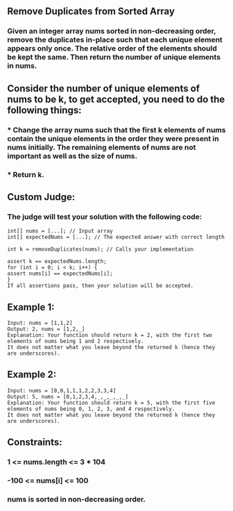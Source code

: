 ## Remove Duplicates from Sorted Array

### Given an integer array nums sorted in non-decreasing order, remove the duplicates in-place such that each unique element appears only once. The relative order of the elements should be kept the same. Then return the number of unique elements in nums.

## Consider the number of unique elements of nums to be k, to get accepted, you need to do the following things:

### \* Change the array nums such that the first k elements of nums contain the unique elements in the order they were present in nums initially. The remaining elements of nums are not important as well as the size of nums.

### \* Return k.

## Custom Judge:

### The judge will test your solution with the following code:

```node
int[] nums = [...]; // Input array
int[] expectedNums = [...]; // The expected answer with correct length

int k = removeDuplicates(nums); // Calls your implementation

assert k == expectedNums.length;
for (int i = 0; i < k; i++) {
assert nums[i] == expectedNums[i];
}
If all assertions pass, then your solution will be accepted.
```

## Example 1:

```node
Input: nums = [1,1,2]
Output: 2, nums = [1,2,_]
Explanation: Your function should return k = 2, with the first two elements of nums being 1 and 2 respectively.
It does not matter what you leave beyond the returned k (hence they are underscores).
```

## Example 2:

```node
Input: nums = [0,0,1,1,1,2,2,3,3,4]
Output: 5, nums = [0,1,2,3,4,_,_,_,_,_]
Explanation: Your function should return k = 5, with the first five elements of nums being 0, 1, 2, 3, and 4 respectively.
It does not matter what you leave beyond the returned k (hence they are underscores).
```

## Constraints:

### 1 <= nums.length <= 3 \* 104

### -100 <= nums[i] <= 100

### nums is sorted in non-decreasing order.
